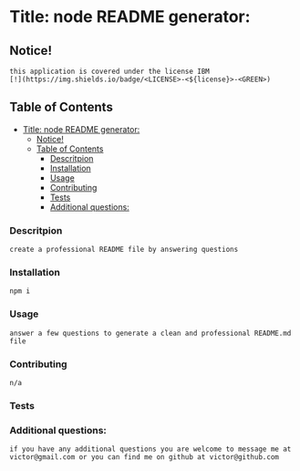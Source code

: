 
<a name = 'title' /></a>
# Title: node README generator:
    
<a name = 'notice' /></a>
## Notice!

    this application is covered under the license IBM
    [!](https://img.shields.io/badge/<LICENSE>-<${license}>-<GREEN>)
    


<a name = 'contents' /></a>
## Table of Contents

- [Title: node README generator:](#title-node-readme-generator)
  - [Notice!](#notice)
  - [Table of Contents](#table-of-contents)
    - [Descritpion](#descritpion)
    - [Installation](#installation)
    - [Usage](#usage)
    - [Contributing](#contributing)
    - [Tests](#tests)
    - [Additional questions:](#additional-questions)


        
<a name = 'description' /></a>
### Descritpion

    create a professional README file by answering questions


<a name = 'installation' /></a>
### Installation

    npm i 


<a name = 'usage' /></a>
### Usage

    answer a few questions to generate a clean and professional README.md file


<a name = 'contributing' /></a>
### Contributing

    n/a


<a name = 'tests' /></a>
### Tests

    


<a name = 'questions' /></a>
### Additional questions:

    if you have any additional questions you are welcome to message me at victor@gmail.com or you can find me on github at victor@github.com

    

